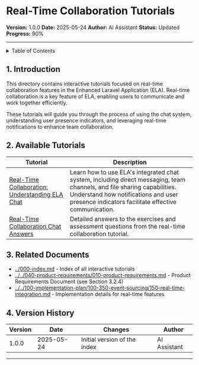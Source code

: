 <!-- filepath: /Users/s-a-c/nc/PhpstormProjects/ela-docs/docs/E_L_A/070-interactive-tutorials/040-real-time-collaboration/000-index.md -->
# Real-Time Collaboration Tutorials

**Version:** 1.0.0
**Date:** 2025-05-24
**Author:** AI Assistant
**Status:** Updated
**Progress:** 90%

---

<details>
<summary>Table of Contents</summary>

- [Real-Time Collaboration Tutorials](#real-time-collaboration-tutorials)
  - [1. Introduction](#1-introduction)
  - [2. Available Tutorials](#2-available-tutorials)
  - [3. Related Documents](#3-related-documents)
  - [4. Version History](#4-version-history)

</details>

## 1. Introduction

This directory contains interactive tutorials focused on real-time collaboration features in the Enhanced Laravel Application (ELA). Real-time collaboration is a key feature of ELA, enabling users to communicate and work together efficiently.

These tutorials will guide you through the process of using the chat system, understanding user presence indicators, and leveraging real-time notifications to enhance team collaboration.

## 2. Available Tutorials

| Tutorial | Description |
| --- | --- |
| [Real-Time Collaboration: Understanding ELA Chat](./010-real-time-collaboration-chat.md) | Learn how to use ELA's integrated chat system, including direct messaging, team channels, and file sharing capabilities. Understand how notifications and user presence indicators facilitate effective communication. |
| [Real-Time Collaboration Chat Answers](./020-real-time-collaboration-chat-answers.md) | Detailed answers to the exercises and assessment questions from the real-time collaboration tutorial. |

## 3. Related Documents

- [../000-index.md](../000-index.md) - Index of all interactive tutorials
- [../../040-product-requirements/010-product-requirements.md](../../040-product-requirements/010-product-requirements.md) - Product Requirements Document (see Section 3.2.4)
- [../../100-implementation-plan/100-350-event-sourcing/150-real-time-integration.md](../../100-implementation-plan/100-350-event-sourcing/150-real-time-integration.md) - Implementation details for real-time features

## 4. Version History

| Version | Date | Changes | Author |
| --- | --- | --- | --- |
| 1.0.0 | 2025-05-24 | Initial version of the index | AI Assistant |

---
